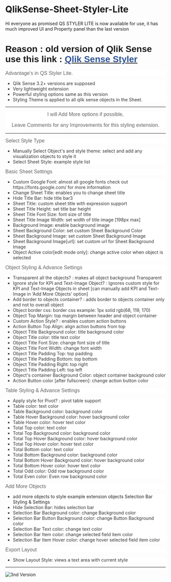 # QlikSense-Sheet-Styler-Lite




<p class=MsoSubtitle>Hi everyone as promised QS STYLER LITE is now available
for use, it has much improved UI and Property panel than the last version</p>

<h1><span style='font-family:"Calibri",sans-serif'>Reason : old version of </span><span
style='font-family:"Calibri",sans-serif'>Qlik</span><span style='font-family:
"Calibri",sans-serif'> </span><span style='font-family:"Calibri",sans-serif'>S</span><span
style='font-family:"Calibri",sans-serif'>ense use this link :&nbsp;<a
href="http://branch.qlik.com/#!/project/59cb2b36bdff1fec30f0a886" target="_blank"><span
style='color:#2F5496;text-decoration:none'>Qlik Sense Styler</span></a></span></h1>

<h3 style='margin-top:3.75pt;margin-right:0in;margin-bottom:3.75pt;margin-left:
0in;background:white'><span style='font-size:12.0pt;font-family:"Calibri",sans-serif;
color:#646464;font-weight:normal'>Advantage's in QS Styler Lite.</span></h3>

<ul type=disc>
 <li class=MsoNormal style='color:#333333;line-height:normal;background:white;
     box-sizing: border-box'><span style='font-size:10.5pt'>Qlik Sense 3.2+ versions
     are supposed</span></li>
 <li class=MsoNormal style='color:#333333;line-height:normal;background:white;
     box-sizing: border-box'><span style='font-size:10.5pt'>Very lightweight
     extension</span></li>
 <li class=MsoNormal style='color:#333333;line-height:normal;background:white;
     box-sizing: border-box'><span style='font-size:10.5pt'>Powerful styling
     options same as this version</span></li>
 <li class=MsoNormal style='color:#333333;line-height:normal;background:white;
     box-sizing: border-box'><span style='font-size:10.5pt'>Styling Theme is
     applied to all qlik sense objects in the Sheet.</span></li>
</ul>
<hr>
<center>
<h2 style='margin-top:3.75pt;margin-right:0in;margin-bottom:3.75pt;margin-left:
0in;background:white'><span style='font-size:12.0pt;font-family:"Calibri",sans-serif;
color:#646464;font-weight:normal'>
I will Add More options if possible,

Leave Comments for any Improvements for this styling extension.
</span></span>

</h2>
</center>
<hr>


<h3 style='margin-top:3.75pt;margin-right:0in;margin-bottom:3.75pt;margin-left:
0in;background:white'><span style='font-size:12.0pt;font-family:"Calibri",sans-serif;
color:#646464;font-weight:normal'>Select Style Type</span></span></h3>

<ul type=disc>
 <li class=MsoNormal style='color:#333333;line-height:normal;background:white'><span
     style='font-size:10.5pt'>Manually Select Object's and style them</span>e:
     select and add any visualization objects to style it</span></li>
 <li class=MsoNormal style='color:#333333;line-height:normal;background:white'><span
     style='font-size:10.5pt'>Select Sheet Style</span>: example style list</span></li>
</ul>

<h3 style='margin-top:3.75pt;margin-right:0in;margin-bottom:3.75pt;margin-left:
0in;background:white'><span style='font-size:12.0pt;font-family:"Calibri",sans-serif;
color:#646464;font-weight:normal'>Basic Sheet Settings</span></h3>

<ul type=disc>
 <li class=MsoNormal style='color:#333333;line-height:normal;background:white'><span
     style='font-size:10.5pt'>Custom Google Font: almost all google fonts check
     out https://fonts.google.com/ for more information</span></li>
 <li class=MsoNormal style='color:#333333;line-height:normal;background:white'><span
     style='font-size:10.5pt'>Change Sheet Title: enables you to change sheet
     title</span></li>
 <li class=MsoNormal style='color:#333333;line-height:normal;background:white'><span
     style='font-size:10.5pt'>Hide Title Bar: hide title bar3</span></li>
 <li class=MsoNormal style='color:#333333;line-height:normal;background:white'><span
     style='font-size:10.5pt'>Sheet Title: custom sheet title with expression
     support</span></li>
 <li class=MsoNormal style='color:#333333;line-height:normal;background:white'><span
     style='font-size:10.5pt'>Sheet Title Height: set title bar height</span></li>
 <li class=MsoNormal style='color:#333333;line-height:normal;background:white'><span
     style='font-size:10.5pt'>Sheet Title Font Size: font size of title</span></li>
 <li class=MsoNormal style='color:#333333;line-height:normal;background:white'><span
     style='font-size:10.5pt'>Sheet Title Image Width: set width of title image
     [198px max]</span></li>
 <li class=MsoNormal style='color:#333333;line-height:normal;background:white'><span
     style='font-size:10.5pt'>Background Image: enable background image</span></li>
 <li class=MsoNormal style='color:#333333;line-height:normal;background:white'><span
     style='font-size:10.5pt'>Sheet Background Color: set custom Sheet
     Background Color</span></li>
 <li class=MsoNormal style='color:#333333;line-height:normal;background:white'><span
     style='font-size:10.5pt'>Sheet Background Image: set custom Sheet
     Background Image</span></li>
 <li class=MsoNormal style='color:#333333;line-height:normal;background:white'><span
     style='font-size:10.5pt'>Sheet Background Image[url]: set custom url for Sheet
     Background Image</span></li>
 <li class=MsoNormal style='color:#333333;line-height:normal;background:white'><span
     style='font-size:10.5pt'>Object Active color[edit mode only]: change active
     color when object is selected</span></li>
</ul>

<h3 style='margin-top:3.75pt;margin-right:0in;margin-bottom:3.75pt;margin-left:
0in;background:white'><span style='font-size:12.0pt;font-family:"Calibri",sans-serif;
color:#646464;font-weight:normal'>Object Styling &amp; Advance Settings </span></h3>

<ul type=disc>
 <li class=MsoNormal style='color:#333333;line-height:normal;background:white'><span
     style='font-size:10.5pt'>Transparent all the objects? : makes all object
     background Transparent</span></li>
 <li class=MsoNormal style='color:#333333;line-height:normal;background:white'><span
     style='font-size:10.5pt'>Ignore style for KPI and Text-Image Object? : Ignores
     custom style for KPI and Text-Image Objects in sheet [can manually add KPI
     and Text-Image in ‘Add More Objects’ option]</span></li>
 <li class=MsoNormal style='color:#333333;line-height:normal;background:white'><span
     style='font-size:10.5pt'>Add border to objects container? : adds border to
     objects container only and not to overall object</span></li>
 <li class=MsoNormal style='color:#333333;line-height:normal;background:white'><span
     style='font-size:10.5pt'>Object border css: border css example: 1px solid
     rgb(68, 119, 170)</span></li>
 <li class=MsoNormal style='color:#333333;line-height:normal;background:white'><span
     style='font-size:10.5pt'>Object Top Margin: top margin between header and
     object container</span></li>
 <li class=MsoNormal style='color:#333333;line-height:normal;background:white'><span
     style='font-size:10.5pt'>Custom Action Style? : enables custom action
     buttons</span></li>
 <li class=MsoNormal style='color:#333333;line-height:normal;background:white'><span
     style='font-size:10.5pt'>Action Button Top Align: align action buttons
     from top</span></li>
 <li class=MsoNormal style='color:#333333;line-height:normal;background:white'><span
     style='font-size:10.5pt'>Object Title Background color: title background
     color</span></li>
 <li class=MsoNormal style='color:#333333;line-height:normal;background:white'><span
     style='font-size:10.5pt'>Object Title color: title text color</span></li>
 <li class=MsoNormal style='color:#333333;line-height:normal;background:white'><span
     style='font-size:10.5pt'>Object Title Font Size: change font size of title</span></li>
 <li class=MsoNormal style='color:#333333;line-height:normal;background:white'><span
     style='font-size:10.5pt'>Object Title Font Width: change font width </span></li>
 <li class=MsoNormal style='color:#333333;line-height:normal;background:white'><span
     style='font-size:10.5pt'>Object Title Padding Top: top padding</span></li>
 <li class=MsoNormal style='color:#333333;line-height:normal;background:white'><span
     style='font-size:10.5pt'>Object Title Padding Bottom: top bottom</span></li>
 <li class=MsoNormal style='color:#333333;line-height:normal;background:white'><span
     style='font-size:10.5pt'>Object Title Padding Right: top right</span></li>
 <li class=MsoNormal style='color:#333333;line-height:normal;background:white'><span
     style='font-size:10.5pt'>Object Title Padding Left: top left</span></li>
 <li class=MsoNormal style='color:#333333;line-height:normal;background:white'><span
     style='font-size:10.5pt'>Object's container Background Color: object
     container background color</span></li>
 <li class=MsoNormal style='color:#333333;line-height:normal;background:white'><span
     style='font-size:10.5pt'>Action Button color [after fullscreen]: change action
     button color</span></li>
</ul>

<h3 style='margin-top:3.75pt;margin-right:0in;margin-bottom:3.75pt;margin-left:
0in;background:white'><span style='font-size:12.0pt;font-family:"Calibri",sans-serif;
color:#646464;font-weight:normal'>Table Styling &amp; Advance Settings</span></h3>

<ul type=disc>
 <li class=MsoNormal style='color:#333333;line-height:normal;background:white'><span
     style='font-size:10.5pt'>Apply style for Pivot? : pivot table support</span></li>
 <li class=MsoNormal style='color:#333333;line-height:normal;background:white'><span
     style='font-size:10.5pt'>Table color: text color</span></li>
 <li class=MsoNormal style='color:#333333;line-height:normal;background:white'><span
     style='font-size:10.5pt'>Table Background color: background color</span></li>
 <li class=MsoNormal style='color:#333333;line-height:normal;background:white'><span
     style='font-size:10.5pt'>Table Hover Background color: hover background
     color</span></li>
 <li class=MsoNormal style='color:#333333;line-height:normal;background:white'><span
     style='font-size:10.5pt'>Table Hover color: hover text color</span></li>
 <li class=MsoNormal style='color:#333333;line-height:normal;background:white'><span
     style='font-size:10.5pt'>Total Top color: text color</span></li>
 <li class=MsoNormal style='color:#333333;line-height:normal;background:white'><span
     style='font-size:10.5pt'>Total Top Background color: background color</span></li>
 <li class=MsoNormal style='color:#333333;line-height:normal;background:white'><span
     style='font-size:10.5pt'>Total Top Hover Background color: hover
     background color</span></li>
 <li class=MsoNormal style='color:#333333;line-height:normal;background:white'><span
     style='font-size:10.5pt'>Total Top Hover color: hover text color</span></li>
 <li class=MsoNormal style='color:#333333;line-height:normal;background:white'><span
     style='font-size:10.5pt'>Total Bottom color: text color</span></li>
 <li class=MsoNormal style='color:#333333;line-height:normal;background:white'><span
     style='font-size:10.5pt'>Total Bottom Background color: background color</span></li>
 <li class=MsoNormal style='color:#333333;line-height:normal;background:white'><span
     style='font-size:10.5pt'>Total Bottom Hover Background color: hover
     background color</span></li>
 <li class=MsoNormal style='color:#333333;line-height:normal;background:white'><span
     style='font-size:10.5pt'>Total Bottom Hover color: hover text color</span></li>
 <li class=MsoNormal style='color:#333333;line-height:normal;background:white'><span
     style='font-size:10.5pt'>Total Odd color: Odd row background color</span></li>
 <li class=MsoNormal style='color:#333333;line-height:normal;background:white'><span
     style='font-size:10.5pt'>Total Even color: Even row background color</span></li>
</ul>

<h3 style='margin-top:3.75pt;margin-right:0in;margin-bottom:3.75pt;margin-left:
0in;background:white'><span style='font-size:12.0pt;font-family:"Calibri",sans-serif;
color:#646464;font-weight:normal'>Add More Objects</span></h3>

<ul type=disc>
 <li class=MsoNormal style='color:#222222;line-height:normal;background:white'><span
     style='font-size:10.5pt;color:#333333'>add</span><span style='font-size:
     10.5pt;background:white'> more objects to style example extension objects Selection
     Bar Styling &amp; Settings</span></li>
 <li class=MsoNormal style='color:#333333;line-height:normal;background:white'><span
     style='font-size:10.5pt'>Hide Selection Bar: hides selection bar </span></li>
 <li class=MsoNormal style='color:#333333;line-height:normal;background:white'><span
     style='font-size:10.5pt'>Selection Bar Background color: change Background
     color</span></li>
 <li class=MsoNormal style='color:#333333;line-height:normal;background:white'><span
     style='font-size:10.5pt'>Selection Bar Button Background color: change Button
     Background color</span></li>
 <li class=MsoNormal style='color:#333333;line-height:normal;background:white'><span
     style='font-size:10.5pt'>Selection Bar Text color: change text color</span></li>
 <li class=MsoNormal style='color:#333333;line-height:normal;background:white'><span
     style='font-size:10.5pt'>Selection Bar Item color: change selected field
     item color</span></li>
 <li class=MsoNormal style='color:#333333;line-height:normal;background:white'><span
     style='font-size:10.5pt'>Selection Bar Item Hover color: change hover selected
     field item color</span></li>
</ul>

<h3 style='margin-top:3.75pt;margin-right:0in;margin-bottom:3.75pt;margin-left:
0in;background:white'><span style='font-size:12.0pt;font-family:"Calibri",sans-serif;
color:#646464;font-weight:normal'>Export Layout</span></h3>
<ul>
 <li class=MsoNormal style='color:#333333;line-height:normal;background:white'><span
     style='font-size:10.5pt'>Show Layout Style: views a
text area with current style</span></li>
</ul>


<!--

<H2>Hi everyoneas promised QS STYLER LITE is now avaiable for use, it has much improved UI and Property panel than the last version. </h2>

<h3>
Reason : old version of qlik sense use this link : <a target="_blank" href="http://branch.qlik.com/#!/project/59cb2b36bdff1fec30f0a886">Qlik Sense Styler</a>
</h3>

<H3>Advantage's in QS Styler Lite.  </H3>
<ol>
	<li>Qlik Sense  3.2 , June, September, November versions are supposed  </li>
	<li>very lightweight extension</li>
	<li>powerful styling options same as this version</li>
	<li> Styling Theme is applied to all qlik sense objects in the Sheet. </li>
</ol>

<p style="color:red;">This will be released by end of this year with all the same and some additional features wich will improve the look and feel of Qlik Sense Sheets </p>

-->

<Hr>
 <img src="./QlikSense-Sheet-Styler-Lite.gif" alt="3nd Version">

